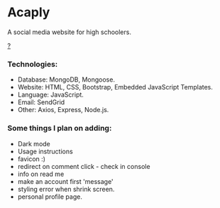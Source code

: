 # Acaply

A social media website for high schoolers.

[?](/public/images/logo.png)

### Technologies:

- Database: MongoDB, Mongoose.
- Website: HTML, CSS, Bootstrap, Embedded JavaScript Templates.
- Language: JavaScript.
- Email: SendGrid
- Other: Axios, Express, Node.js.

### Some things I plan on adding:

- Dark mode
- Usage instructions
- favicon :)
- redirect on comment click - check in console
- info on read me
- make an account first 'message'
- styling error when shrink screen.
- personal profile page.
